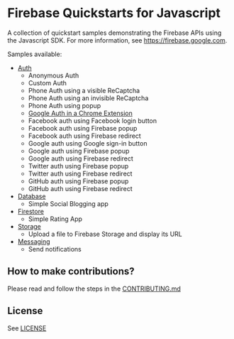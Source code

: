 # Firebase Quickstarts for Javascript

A collection of quickstart samples demonstrating the Firebase APIs using the Javascript SDK. For more information, see https://firebase.google.com.

Samples available:
 - [Auth](auth)
   - Anonymous Auth
   - Custom Auth
   - Phone Auth using a visible ReCaptcha
   - Phone Auth using an invisible ReCaptcha
   - Phone Auth using popup
   - [Google Auth in a Chrome Extension](auth/chromextension)
   - Facebook auth using Facebook login button
   - Facebook auth using Firebase popup
   - Facebook auth using Firebase redirect
   - Google auth using Google sign-in button
   - Google auth using Firebase popup
   - Google auth using Firebase redirect
   - Twitter auth using Firebase popup
   - Twitter auth using Firebase redirect
   - GitHub auth using Firebase popup
   - GitHub auth using Firebase redirect
 - [Database](database)
   - Simple Social Blogging app 
 - [Firestore](firestore)
   - Simple Rating App
 - [Storage](storage)
   - Upload a file to Firebase Storage and display its URL
 - [Messaging](messaging)
   - Send notifications

## How to make contributions?
Please read and follow the steps in the [CONTRIBUTING.md](CONTRIBUTING.md)

## License
See [LICENSE](LICENSE)
